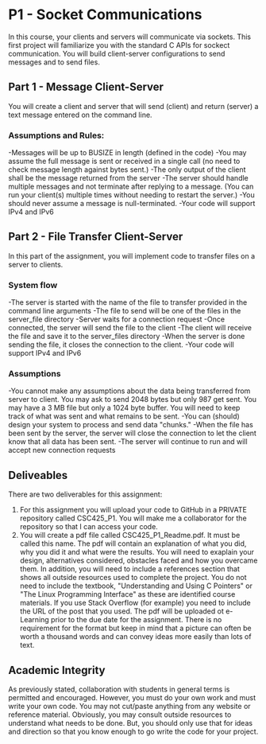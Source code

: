 # P1 - Socket Communications
In this course, your clients and servers will communicate via sockets.  This first project will familiarize you with the standard C APIs for sockect communication. You will build client-server configurations to send messages and to send files.

## Part 1 - Message Client-Server

You will create a client and server that will send (client) and return (server) a text message entered on the command line.

### Assumptions and Rules:

-Messages will be up to BUSIZE in length (defined in the code)
-You may assume the full message is sent or received in a single call (no need to check message length against bytes sent.)
-The only output of the client shall be the message returned from
the server
-The server should handle multiple messages and not terminate after replying to a message. (You can run your client(s) multiple times without needing to restart the server.)
-You should never assume a message is null-terminated.
-Your code will support IPv4 and IPv6


## Part 2 - File Transfer Client-Server

In this part of the assignment, you will implement code to transfer files on a server to clients.

### System flow

-The server is started with the name of the file to transfer provided in the command line arguments
-The file to send will be one of the files in the server_file directory
-Server waits for a connection request
-Once connected, the server will send the file to the client
-The client will receive the file and save it to the server_files directory
-When the server is done sending the file, it closes the connection to the client.
-Your code will support IPv4 and IPv6

### Assumptions
-You cannot make any assumptions about the data being transferred from server to client.  You may ask to send 2048 bytes but only 987 get sent. You may have a 3 MB file but only a 1024 byte buffer. You will need to keep track of what was sent and what remains to be sent.
-You can (should) design your system to process and send data "chunks."
-When the file has been sent by the server, the server will close the connection to let the client know that all data has been sent.
-The server will continue to run and will accept new connection requests

## Deliveables
There are two deliverables for this assignment:
1. For this assignment you will upload your code to GitHub in a PRIVATE repository called CSC425_P1.  You will make me a collaborator for the repository so that I can access your code.
2. You will create a pdf file called CSC425_P1_Readme.pdf. It must be called this name.  The pdf will contain an explanation of what you did, why you did it and what were the results.
You will need to exaplain your design, alternatives considered, obstacles faced and how you overcame them.  In addition, you will need to include a references section that shows all outside resources used 
to complete the project.  You do not need to include the textbook, "Understanding and Using C Pointers" or "The Linux Programming Interface" as these are identified course materials.
If you use Stack Overflow (for example) you need to include the URL of the post that you used. The pdf will be uploaded ot e-Learning prior to the due date 
for the assignment. There is no requirement for the format but keep in mind that a picture can often be  worth a thousand words and can convey 
ideas more easily than lots of text.

## Academic Integrity
As previously stated, collaboration with students in general terms is permitted and encouraged. However, you must do your own work and must write your own code.
You may not cut/paste anything from any website or reference material. Obviously, you may consult outside resources to understand what needs to be done.  But, you 
should only use that for ideas and direction so that you know enough to go write the code for your project.
